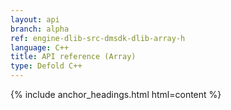 ```yaml
---
layout: api
branch: alpha
ref: engine-dlib-src-dmsdk-dlib-array-h
language: C++
title: API reference (Array)
type: Defold C++
---
```

{% include anchor_headings.html html=content %}